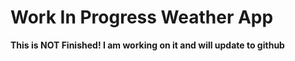 # Work In Progress Weather App

**This is NOT Finished! I am working on it and will update to github**